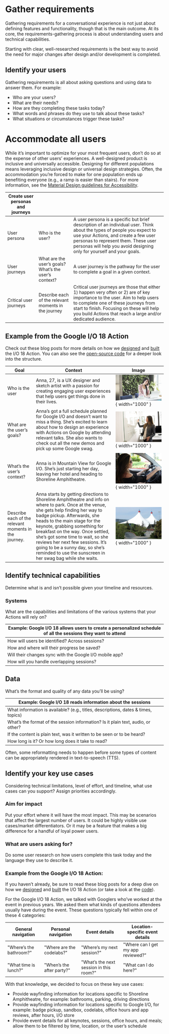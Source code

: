 # Gather requirements

Gathering requirements for a conversational experience is not just about
defining features and functionality, though that is the main outcome. At its
core, the requirements-gathering process is about understanding users and
technical capabilities.

Starting with clear, well-researched requirements is the best way to avoid the
need for major changes after design and/or development is completed.

## Identify your users

Gathering requirements is all about asking questions and using data to answer
them. For example:

- Who are your users?
- What are their needs?
- How are they completing these tasks today?
- What words and phrases do they use to talk about these tasks?
- What situations or circumstances trigger these tasks?

# Accommodate all users

While it’s important to optimize for your most frequent users, don’t do so at
the expense of other users’ experiences. A well-designed product is inclusive
and universally accessible. Designing for different populations means leveraging
inclusive design or universal design strategies. Often, the accommodation you’re
forced to make for one population ends up benefiting everyone (e.g., a ramp is
easier than stairs). For more information, see the [Material Design guidelines
for Accessibility](https://material.io/guidelines/usability/accessibility.html).

Create user personas and journeys | &nbsp; | &nbsp;
---|---|---
User persona | Who is the user? | A user persona is a specific but brief description of an individual user. Think about the types of people you expect to use your Actions, and create a few user personas to represent them. These user personas will help you avoid designing only for yourself and your goals.
User journeys | What are the user’s goals? What’s the user’s context? | A user journey is the pathway for the user to complete a goal in a given context.
Critical user journeys | Describe each of the relevant moments in the journey | Critical user journeys are those that either 1) happen very often or 2) are of key importance to the user. Aim to help users to complete one of these journeys from start to finish. Focusing on these will help you build Actions that reach a large and/or dedicated audience.

## Example from the Google I/O 18 Action

Check out these blog posts for more details on how we
[designed](https://medium.com/google-developers/how-we-designed-it-the-google-i-o-18-action-for-the-google-assistant-9370ffbaf9b0)
and
[built](https://medium.com/google-developers/how-we-built-it-the-google-i-o-18-action-for-the-google-assistant-7f287ad31b7)
the I/O 18 Action. You can also see the
[open-source code](https://github.com/actions-on-google/dialogflow-iosched-nodejs)
for a deeper look into the structure.

Goal | Context | Image
---|---|---
Who is the user | Anna, 27, is a UX designer and sketch artist with a passion for creating engaging user  experiences that help users get things done in their lives. | ![Gather Requirements 1](../static/gather-requirements-1.jpg){ width="1000" }
What are the user’s goals? | Anna’s got a full schedule planned for Google I/O and doesn’t want to miss a thing. She’s excited to learn about how to design an experience with Actions on Google by attending relevant talks. She also wants to check out all the new demos and pick up some Google swag. | ![Gather Requirements 2](../static/gather-requirements-2.jpg){ width="1000" }
What’s the user’s context? | Anna is in Mountain View for Google I/O. She’s just starting her day, leaving her hotel and heading to Shoreline Amphitheatre. | ![Gather Requirements 3](../static/gather-requirements-3.jpg){ width="1000" }
Describe each of the relevant moments in the journey. | Anna starts by getting directions to Shoreline Amphitheatre and info on where to park. Once at the venue, she gets help finding her way to badge pickup. Afterwards, she heads to the main stage for the keynote, grabbing something for breakfast on the way. Once settled, she’s got some time to wait, so she reviews her next few sessions. It’s going to be a sunny day, so she’s reminded to use the sunscreen in her swag bag while she waits. | ![Gather Requirements 4](../static/gather-requirements-4.jpg){ width="1000" }

## Identify technical capabilities

Determine what is and isn’t possible given your timeline and resources.

### Systems

What are the capabilities and limitations of the various systems that your
Actions will rely on?

Example: Google I/O 18 allows users to create a personalized schedule of all the sessions they want to attend |
---|
How will users be identified? Across sessions? |
How and where will their progress be saved? |
Will their changes sync with the Google I/O mobile app? |
How will you handle overlapping sessions? |

## Data
What’s the format and quality of any data you’ll be using?

Example: Google I/O 18 reads information about the sessions |
---|
What information is available? (e.g., titles, descriptions, dates & times, topics) |
What’s the format of the session information? Is it plain text, audio, or other? |
If the content is plain text, was it written to be seen or to be heard? |
How long is it? Or how long does it take to read? |

Often, some reformatting needs to happen before some types of content can be appropriately rendered in text-to-speech (TTS).

## Identify your key use cases

Considering technical limitations, level of effort, and timeline, what use cases
can you support? Assign priorities accordingly.

### Aim for impact

Put your effort where it will have the most impact. This may be scenarios that
affect the largest number of users. It could be highly visible use cases/market
differentiators. Or it may be a feature that makes a big difference for a
handful of loyal power users.

### What are users asking for?

Do some user research on how users complete this task today and the language
they use to describe it.

### Example from the Google I/O 18 Action:

If you haven’t already, be sure to read these blog posts for a deep dive on how
we
[designed](https://medium.com/google-developers/how-we-designed-it-the-google-i-o-18-action-for-the-google-assistant-9370ffbaf9b0)
and
[built](https://medium.com/google-developers/how-we-built-it-the-google-i-o-18-action-for-the-google-assistant-7f287ad31b7)
the I/O 18 Action (or take a look at the
[code](https://github.com/actions-on-google/dialogflow-iosched-nodejs)).

For the Google I/O 18 Action, we talked with Googlers who’ve worked at the event
in previous years. We asked them what kinds of questions attendees usually have
during the event. These questions typically fell within one of these 4
categories:

General navigation | Personal navigation | Event details | Location-specific event details
---|---|---|---
"Where’s the bathroom?"| "Where are the codelabs?" | "Where’s my next session?" | "Where can I get my app reviewed?"
"What time is lunch?" | "When’s the after party?" | "What’s the next session in this room?" | "What can I do here?"

With that knowledge, we decided to focus on these key use cases:

- Provide wayfinding information for locations specific to Shoreline
  Amphitheatre, for example: bathrooms, parking, driving directions
- Provide wayfinding information for locations specific to Google I/O, for
  example: badge pickup, sandbox, codelabs, office hours and app reviews, after
  hours, I/O store
- Provide event details for all keynotes, sessions, office hours, and meals;
  allow them to be filtered by time, location, or the user’s schedule
